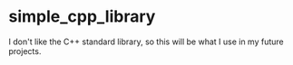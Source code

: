 # simple_cpp_library
I don't like the C++ standard library, so this will be what I use in my future projects.
